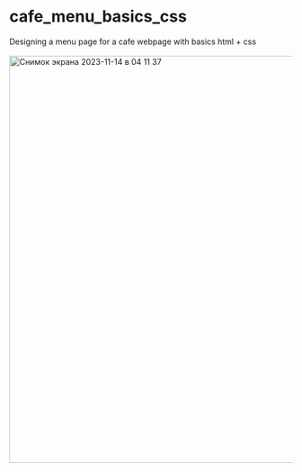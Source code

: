 # cafe_menu_basics_css
Designing a menu page for a cafe webpage with basics html + css<br/>
<br/>
<img width="723" alt="Снимок экрана 2023-11-14 в 04 11 37" src="https://github.com/a0fail/cafe_menu_basics_css/assets/133894238/4af2ad33-4bc8-4bf7-bdf7-0aa4573cf2d8">
